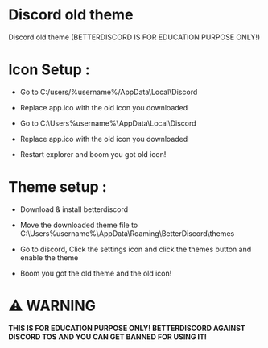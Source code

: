 # Discord old theme
Discord old theme (BETTERDISCORD IS FOR EDUCATION PURPOSE ONLY!)

# Icon Setup : 

- Go to C:/users/%username%/AppData\Local\Discord

- Replace app.ico with the old icon you downloaded

- Go to C:\Users\%username%\AppData\Local\Discord

- Replace app.ico with the old icon you downloaded

- Restart explorer and boom you got old icon!

# Theme setup : 

- Download & install betterdiscord

- Move the downloaded theme file to C:\Users\%username%\AppData\Roaming\BetterDiscord\themes

- Go to discord, Click the settings icon and click the themes button and enable the theme

- Boom you got the old theme and the old icon!

# ⚠️ WARNING 

**THIS IS FOR EDUCATION PURPOSE ONLY! BETTERDISCORD AGAINST DISCORD TOS AND YOU CAN GET BANNED FOR USING IT!**
